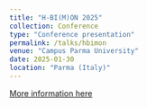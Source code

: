 ```yaml
---
title: "H-BI(M)ON 2025"
collection: Conference
type: "Conference presentation"
permalink: /talks/hbimon
venue: "Campus Parma University"
date: 2025-01-30
location: "Parma (Italy)"
---
```


[More information here](https://www.linkedin.com/posts/daniele-treccani-029a49179_hbim-heritageconservation-digitaltwin-activity-7294481038393679872-HvSr?utm_source=share&utm_medium=member_desktop&rcm=ACoAACpVyOEBSFguOHOQO2O2qM1V65Nmk-xVbbw)


